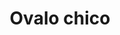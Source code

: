 ---
title: Ovalo chico
date: 
draft: false

# descripcion
description : Dije de plata con piedra ópalo y microcubic

materials: Plata 925

color: Opalo turquesa

dimensions: 1,3cm

code: 02-08-0050

type: "Dijes"

categories: []

# Images
# first image will be shown in the product page
images:
  # - image: "images/path_to_image"
  # La ubicacion de las imagenes es imagenes/Dijes/Dijes.Opalo/02-08-0050-ovalo-chico
  - image: "./images/dijes/opalo/02-08-0050-ovalo-chico.JPG"
  - image: "./images/dijes/opalo/02-08-0050-ovalo-chico_b.JPG"
---